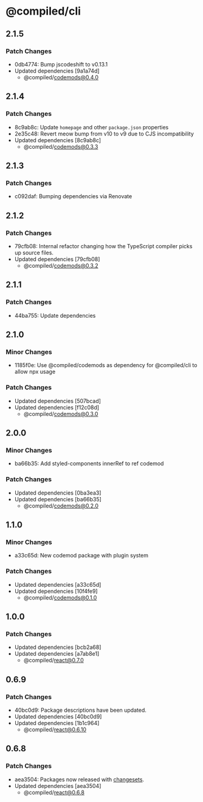# @compiled/cli

## 2.1.5

### Patch Changes

- 0db4774: Bump jscodeshift to v0.13.1
- Updated dependencies [9a1a74d]
  - @compiled/codemods@0.4.0

## 2.1.4

### Patch Changes

- 8c9ab8c: Update `homepage` and other `package.json` properties
- 2e35c48: Revert meow bump from v10 to v9 due to CJS incompatibility
- Updated dependencies [8c9ab8c]
  - @compiled/codemods@0.3.3

## 2.1.3

### Patch Changes

- c092daf: Bumping dependencies via Renovate

## 2.1.2

### Patch Changes

- 79cfb08: Internal refactor changing how the TypeScript compiler picks up source files.
- Updated dependencies [79cfb08]
  - @compiled/codemods@0.3.2

## 2.1.1

### Patch Changes

- 44ba755: Update dependencies

## 2.1.0

### Minor Changes

- 1185f0e: Use @compiled/codemods as dependency for @compiled/cli to allow npx usage

### Patch Changes

- Updated dependencies [507bcad]
- Updated dependencies [f12c08d]
  - @compiled/codemods@0.3.0

## 2.0.0

### Minor Changes

- ba66b35: Add styled-components innerRef to ref codemod

### Patch Changes

- Updated dependencies [0ba3ea3]
- Updated dependencies [ba66b35]
  - @compiled/codemods@0.2.0

## 1.1.0

### Minor Changes

- a33c65d: New codemod package with plugin system

### Patch Changes

- Updated dependencies [a33c65d]
- Updated dependencies [10f4fe9]
  - @compiled/codemods@0.1.0

## 1.0.0

### Patch Changes

- Updated dependencies [bcb2a68]
- Updated dependencies [a7ab8e1]
  - @compiled/react@0.7.0

## 0.6.9

### Patch Changes

- 40bc0d9: Package descriptions have been updated.
- Updated dependencies [40bc0d9]
- Updated dependencies [1b1c964]
  - @compiled/react@0.6.10

## 0.6.8

### Patch Changes

- aea3504: Packages now released with [changesets](https://github.com/atlassian/changesets).
- Updated dependencies [aea3504]
  - @compiled/react@0.6.8
